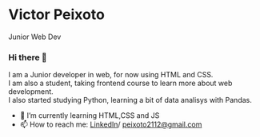# Victor Peixoto

Junior Web Dev<br />




### Hi there 👋

I am a Junior developer in web, for now using HTML and CSS.<br />
I am also a student, taking frontend course to learn more about web development.<br />
I also started studying Python, learning a bit of data analisys with Pandas.<br />

- 🌱 I’m currently learning HTML,CSS and JS
- 📫 How to reach me: [LinkedIn](https://www.linkedin.com/in/victor-peixoto-26706ab1/)/ peixoto2112@gmail.com
<!--
**peixoto21/peixoto21** is a ✨ _special_ ✨ repository because its `README.md` (this file) appears on your GitHub profile.

Here are some ideas to get you started:

- 🔭 I’m currently working on ...
- 🌱 I’m currently learning ...
- 👯 I’m looking to collaborate on ...
- 🤔 I’m looking for help with ...
- 💬 Ask me about ...
- 📫 How to reach me: ...
- 😄 Pronouns: ...
- ⚡ Fun fact: ...
-->
